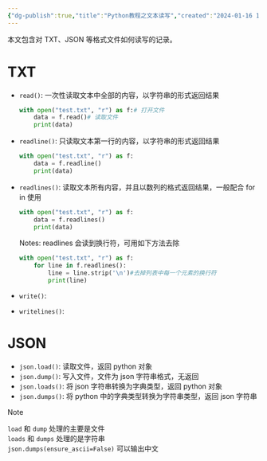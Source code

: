 ```yaml
---
{"dg-publish":true,"title":"Python教程之文本读写","created":"2024-01-16 15:19","updated":"2024-01-29 15:00","tags":["python"],"dg-path":"算法开发/Python教程之文本读写.md","permalink":"/算法开发/Python教程之文本读写/","dgPassFrontmatter":true,"noteIcon":""}
---
```



本文包含对 TXT、JSON 等格式文件如何读写的记录。

# TXT

- `read()`: 一次性读取文本中全部的内容，以字符串的形式返回结果

	```python
	with open("test.txt", "r") as f:# 打开文件
	    data = f.read()# 读取文件
	    print(data)
	```

- `readline()`: 只读取文本第一行的内容，以字符串的形式返回结果

	```python
	with open("test.txt", "r") as f:
	    data = f.readline()
	    print(data)
	```

- `readlines()`: 读取文本所有内容，并且以数列的格式返回结果，一般配合 for in 使用

	```python
	with open("test.txt", "r") as f:
	    data = f.readlines()
	    print(data)
	```

	Notes: readlines 会读到换行符，可用如下方法去除

	```python
	with open("test.txt", "r") as f:
	    for line in f.readlines():
	        line = line.strip('\n')#去掉列表中每一个元素的换行符
	        print(line)
	```

- `write()`:

- `writelines()`:

# JSON

- `json.load()`: 读取文件，返回 python 对象
- `json.dump()`: 写入文件，文件为 json 字符串格式，无返回
- `json.loads()`: 将 json 字符串转换为字典类型，返回 python 对象
- `json.dumps()`: 将 python 中的字典类型转换为字符串类型，返回 json 字符串

> [!note]  
> `load` 和 `dump` 处理的主要是文件  
> `loads` 和 `dumps` 处理的是字符串  
> `json.dumps(ensure_ascii=False)` 可以输出中文